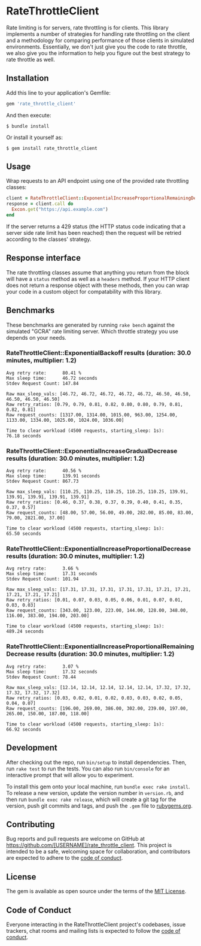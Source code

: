 # RateThrottleClient

Rate limiting is for servers, rate throttling is for clients. This library implements a number of strategies for handling rate throttling on the client and a methodology for comparing performance of those clients in simulated environments. Essentially, we don't just give you the code to rate throttle, we also give you the information to help you figure out the best strategy to rate throttle as well.


## Installation

Add this line to your application's Gemfile:

```ruby
gem 'rate_throttle_client'
```

And then execute:

    $ bundle install

Or install it yourself as:

    $ gem install rate_throttle_client

## Usage

Wrap requests to an API endpoint using one of the provided rate throttling classes:

```ruby
client = RateThrottleClient::ExponentialIncreaseProportionalRemainingDecrease.new
response = client.call do
  Excon.get("https://api.example.com")
end
```

If the server returns a 429 status (the HTTP status code indicating that a server side rate limit has been reached) then the request will be retried according to the classes' strategy.

## Response interface

The rate throttling classes assume that anything you return from the block will have a `status` method as well as a `headers` method. If your HTTP client does not return a response object with these methods, then you can wrap your code in a custom object for compatability with this library.

## Benchmarks

These benchmarks are generated by running `rake bench` against the simulated "GCRA" rate limiting server. Which throttle strategy you use depends on your needs.

### RateThrottleClient::ExponentialBackoff results (duration: 30.0 minutes, multiplier: 1.2)

```
Avg retry rate:      80.41 %
Max sleep time:      46.72 seconds
Stdev Request Count: 147.84

Raw max_sleep_vals: [46.72, 46.72, 46.72, 46.72, 46.72, 46.50, 46.50, 46.50, 46.50, 46.50]
Raw retry_ratios: [0.79, 0.79, 0.81, 0.82, 0.80, 0.80, 0.79, 0.81, 0.82, 0.81]
Raw request_counts: [1317.00, 1314.00, 1015.00, 963.00, 1254.00, 1133.00, 1334.00, 1025.00, 1024.00, 1036.00]
```

```
Time to clear workload (4500 requests, starting_sleep: 1s):
76.18 seconds
```


### RateThrottleClient::ExponentialIncreaseGradualDecrease results (duration: 30.0 minutes, multiplier: 1.2)

```
Avg retry rate:      40.56 %
Max sleep time:      139.91 seconds
Stdev Request Count: 867.73

Raw max_sleep_vals: [110.25, 110.25, 110.25, 110.25, 110.25, 139.91, 139.91, 139.91, 139.91, 139.91]
Raw retry_ratios: [0.46, 0.37, 0.38, 0.37, 0.39, 0.40, 0.41, 0.35, 0.37, 0.57]
Raw request_counts: [48.00, 57.00, 56.00, 49.00, 282.00, 85.00, 83.00, 79.00, 2821.00, 37.00]
```

```
Time to clear workload (4500 requests, starting_sleep: 1s):
65.50 seconds
```


### RateThrottleClient::ExponentialIncreaseProportionalDecrease results (duration: 30.0 minutes, multiplier: 1.2)

```
Avg retry rate:      3.66 %
Max sleep time:      17.31 seconds
Stdev Request Count: 101.94

Raw max_sleep_vals: [17.31, 17.31, 17.31, 17.31, 17.31, 17.21, 17.21, 17.21, 17.21, 17.21]
Raw retry_ratios: [0.01, 0.07, 0.03, 0.05, 0.06, 0.01, 0.07, 0.01, 0.03, 0.03]
Raw request_counts: [343.00, 123.00, 223.00, 144.00, 128.00, 348.00, 116.00, 383.00, 194.00, 203.00]
```

```
Time to clear workload (4500 requests, starting_sleep: 1s):
489.24 seconds
```


### RateThrottleClient::ExponentialIncreaseProportionalRemainingDecrease results (duration: 30.0 minutes, multiplier: 1.2)

```
Avg retry rate:      3.07 %
Max sleep time:      17.32 seconds
Stdev Request Count: 78.44

Raw max_sleep_vals: [12.14, 12.14, 12.14, 12.14, 12.14, 17.32, 17.32, 17.32, 17.32, 17.32]
Raw retry_ratios: [0.03, 0.02, 0.01, 0.02, 0.03, 0.03, 0.02, 0.05, 0.04, 0.07]
Raw request_counts: [196.00, 269.00, 386.00, 302.00, 239.00, 197.00, 265.00, 150.00, 187.00, 118.00]
```

```
Time to clear workload (4500 requests, starting_sleep: 1s):
66.92 seconds
```

## Development

After checking out the repo, run `bin/setup` to install dependencies. Then, run `rake test` to run the tests. You can also run `bin/console` for an interactive prompt that will allow you to experiment.

To install this gem onto your local machine, run `bundle exec rake install`. To release a new version, update the version number in `version.rb`, and then run `bundle exec rake release`, which will create a git tag for the version, push git commits and tags, and push the `.gem` file to [rubygems.org](https://rubygems.org).

## Contributing

Bug reports and pull requests are welcome on GitHub at https://github.com/[USERNAME]/rate_throttle_client. This project is intended to be a safe, welcoming space for collaboration, and contributors are expected to adhere to the [code of conduct](https://github.com/[USERNAME]/rate_throttle_client/blob/master/CODE_OF_CONDUCT.md).

## License

The gem is available as open source under the terms of the [MIT License](https://opensource.org/licenses/MIT).

## Code of Conduct

Everyone interacting in the RateThrottleClient project's codebases, issue trackers, chat rooms and mailing lists is expected to follow the [code of conduct](https://github.com/[USERNAME]/rate_throttle_client/blob/master/CODE_OF_CONDUCT.md).
